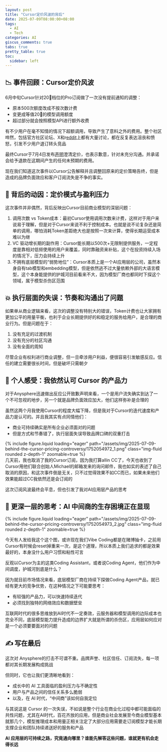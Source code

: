 ```yaml
---
layout: post
title: "Cursor定价风波的背后"
date: 2025-07-09T08:00:00+08:00
tags:
  - AI
  - Tech
categories: AI
giscus_comments: true
tabs: true
pretty_table: true
toc:
  sidebar: left
---
```


## 📉 事件回顾：Cursor定价风波

6月中旬Cursor针对20🔪档位的Pro订阅做了一次没有提前通知的调整：

- 原本500次额度改成不按次数计费
- 变更成等值20🔪的模型调用额度
- 超过部分就会按照模型API进行额外收费

有不少用户在毫不知情的情况下超额调用，导致产生了意料之外的费用。整个社区哗然，包括官方社区论坛、X和r[eddit](https://www.reddit.com/r/cursor/comments/1lrd9v5/cursors_downfall/)上都有大量讨论，都在反复表达沮丧和愤怒，引发不少用户退订转头竞品

最终Cursor于7月4日发布[声明](https://cursor.com/cn/blog/june-2025-pricing)澄清定价，也表示歉意，针对未充分沟通。并承诺会给予退款在这期间产生的任何未预期的费用。

现在我们知道这次事件以Cursor公告解释并且调整回原来的定价策略告终，但是造成的品牌负面效应和客户订阅流失是不争的事实。

## 🧮 背后的动因：定价模式与盈利压力

这次事件并非偶然，背后反映出Cursor目前商业模型的深层问题：

1. 调用次数 vs Token成本：最初Cursor使用调用次数来计费，这样对于用户来说易于理解，但是对于Cursor来说不利于控制成本。也就是说不论复杂还是简单的调用，哪怕消耗Token差距绝大也是按照一次来计算，使得长期运营成本难以为继
2. VC 驱动增长期的副作用：Cursor能长期以500次+无限制提供服务，一定程度是靠相对低频使用的用户来覆盖，同时靠融资来补贴，这个在投资持续入场的情况下，压力会持续上升
3. 不拥有底层模型的“弱势地位”：Cursor本质上是一个AI应用层的公司，虽然本身自有tab模型和embedding模型，但是依然逃不过大量依赖外部的大语言模型，这个本身能提供的护城河目前看来不大，因为模型厂商也都同时下探这个领域，属于模型杀伤区范围

## 💥 执行层面的失误：节奏和沟通出了问题

如果单从商业逻辑来看，这次的调整没有特别大的错误，Token计费也让大家拥有更加公平的用量平衡，也利于企业长期提供好的和稳定的服务给用户，是合理的商业行为。但是问题在于：

1. 没有充足的过渡机制
2. 没有充分的社区沟通
3. 没有全面的周知

尽管企业有权利进行商业调整，但一旦牵涉用户利益，便很容易引发敏感反应。信任的建立需要很长时间，但是破坏只需朝夕

## 👤 个人感受：我依然认可 Cursor 的产品力

对于Anysphere迅速做出反应公开致歉声明来看，一个是用户流失确实到达了一个不可忽视的地步，另一个就是品牌负面效应加大，他们这样弥补是合理的

虽然这两个月我使用Cursor的程度大幅下降，但是我对于Cursor的迭代速度和产品力是认可的。并且我其实有点同情他们：

- 商业可持续确实是所有企业必须面对的问题
- 但是方式和节奏错了，执行层面失误导致品牌口碑的双重打击

<div class="row mt-3">
    <div class="col-sm mt-0 mb-0">
        <div class="row mt-3">
    <div class="col-sm mt-0 mb-0">
        {% include figure.liquid loading="eager" path="/assets/img/2025-07-09-behind-the-cursor-pricing-controversy/1752054972_1.png" class="img-fluid rounded z-depth-1" zoomable=true %}
    </div>
</div>
    </div>
</div>
几天前，我也取消了我的Cursor订阅，因为我打算allin CC了，今天也收到了Cursor用他们联合创始人Michael的邮箱发来的询问邮件，我也如实的表述了自己取消的原因，和这次事件倒是无关，只不过觉得效果不如CC而已，如果未来他们效果能超过CC我依然还是会订阅的

这次订阅风波最终会平息，但也引发了我对AI应用层产品的思考

## 🧱 更深一层的思考：AI 中间商的生存困境正在显现

<div class="row mt-3">
    <div class="col-sm mt-0 mb-0">
        <div class="row mt-3">
    <div class="col-sm mt-0 mb-0">
        {% include figure.liquid loading="eager" path="/assets/img/2025-07-09-behind-the-cursor-pricing-controversy/1752054973_2.jpg" class="img-fluid rounded z-depth-1" zoomable=true %}
    </div>
</div>
    </div>
</div>

今天有人发给我这个这个图，或许现在我们Vibe Coding都是在赌博抽卡，之前用Cursor有时候会reset掉重来一次，是这个道理，所以本质上我们追求的都是效果最好的，本身没什么用户习惯和粘性可言

反观以Cursor为主的这类Coding Assistant，或者说Coding Agent，他们作为中间调度，护城河到底是什么？

因为就目前市场情况来看，底层模型厂商在持续下探做Coding Agent产品，就已经有更大的竞争优势，在这种情况之下可能要思考：

- 有较强的产品力，可以快速持续迭代
- 必须找到独特的网络效应和数据壁垒

互联网时代的很多思维放到AI时代不一定奏效，云服务器和模型调用的边际成本也完全不同，底层模型能力提升造成的边界扩大就是所谓的杀伤区，应用层如何应对是一个必须要要面对的问题

## ✍️ 写在最后

这次对 Anysphere的打击不可谓不重。品牌声誉、社区信任、订阅流失，每一项都对其长期发展构成挑战

但同时，它也让我们更清晰地看到：

- 成长中的 AI 工具面临的盈利压力与不确定性
- 用户与产品之间的信任关系多么脆弱
- 以及，在 AI 时代，“中间商”该如何自我定位

与其说这是 Cursor 的一次失误，不如说是整个行业在商业化过程中都可能面临的共性问题，尤其在AI时代，百花齐放的应用，但是商业社会发展至今商业模型基本就那几个，模型推理成本和用量正相关注定了大部分应用需要走订阅模型才能长期支撑企业和团队持续递送好的服务和产品

**AI 应用层的可持续之路，究竟通向哪里？谁能先解答这些问题，谁就更有机会走得长远**
